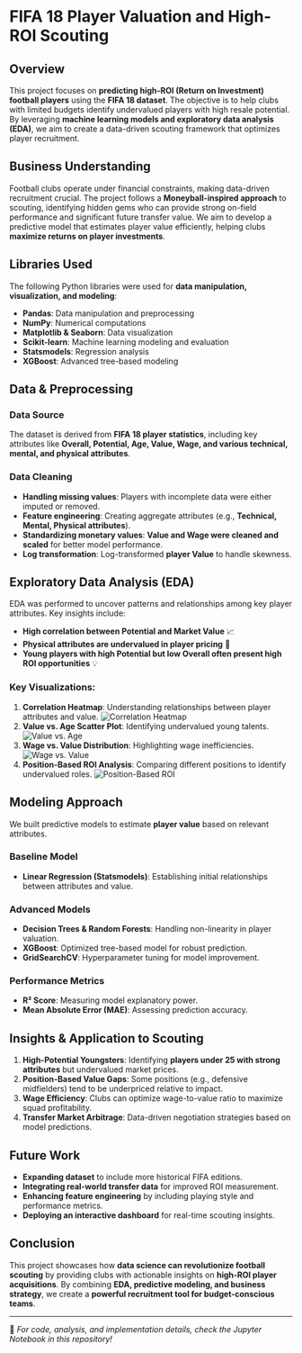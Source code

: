 # FIFA 18 Player Valuation and High-ROI Scouting

## Overview
This project focuses on **predicting high-ROI (Return on Investment) football players** using the **FIFA 18 dataset**. The objective is to help clubs with limited budgets identify undervalued players with high resale potential. By leveraging **machine learning models and exploratory data analysis (EDA)**, we aim to create a data-driven scouting framework that optimizes player recruitment.

## Business Understanding
Football clubs operate under financial constraints, making data-driven recruitment crucial. The project follows a **Moneyball-inspired approach** to scouting, identifying hidden gems who can provide strong on-field performance and significant future transfer value. We aim to develop a predictive model that estimates player value efficiently, helping clubs **maximize returns on player investments**.

## Libraries Used
The following Python libraries were used for **data manipulation, visualization, and modeling**:

- **Pandas**: Data manipulation and preprocessing
- **NumPy**: Numerical computations
- **Matplotlib & Seaborn**: Data visualization
- **Scikit-learn**: Machine learning modeling and evaluation
- **Statsmodels**: Regression analysis
- **XGBoost**: Advanced tree-based modeling

## Data & Preprocessing
### Data Source
The dataset is derived from **FIFA 18 player statistics**, including key attributes like **Overall, Potential, Age, Value, Wage, and various technical, mental, and physical attributes**.

### Data Cleaning
- **Handling missing values**: Players with incomplete data were either imputed or removed.
- **Feature engineering**: Creating aggregate attributes (e.g., **Technical, Mental, Physical attributes**).
- **Standardizing monetary values**: **Value and Wage were cleaned and scaled** for better model performance.
- **Log transformation**: Log-transformed **player Value** to handle skewness.

## Exploratory Data Analysis (EDA)
EDA was performed to uncover patterns and relationships among key player attributes. Key insights include:

- **High correlation between Potential and Market Value** 📈
- **Physical attributes are undervalued in player pricing** 🤔
- **Young players with high Potential but low Overall often present high ROI opportunities** 💡

### Key Visualizations:
1. **Correlation Heatmap**: Understanding relationships between player attributes and value.
   ![Correlation Heatmap](images/correlation_heatmap.png)
2. **Value vs. Age Scatter Plot**: Identifying undervalued young talents.
   ![Value vs. Age](images/age_and_value.png)
3. **Wage vs. Value Distribution**: Highlighting wage inefficiencies.
   ![Wage vs. Value](images/wage_vs_value.png)
4. **Position-Based ROI Analysis**: Comparing different positions to identify undervalued roles.
   ![Position-Based ROI](images/position_based_roi.png)

## Modeling Approach
We built predictive models to estimate **player value** based on relevant attributes.

### Baseline Model
- **Linear Regression (Statsmodels)**: Establishing initial relationships between attributes and value.

### Advanced Models
- **Decision Trees & Random Forests**: Handling non-linearity in player valuation.
- **XGBoost**: Optimized tree-based model for robust prediction.
- **GridSearchCV**: Hyperparameter tuning for model improvement.

### Performance Metrics
- **R² Score**: Measuring model explanatory power.
- **Mean Absolute Error (MAE)**: Assessing prediction accuracy.

## Insights & Application to Scouting
1. **High-Potential Youngsters**: Identifying **players under 25 with strong attributes** but undervalued market prices.
2. **Position-Based Value Gaps**: Some positions (e.g., defensive midfielders) tend to be underpriced relative to impact.
3. **Wage Efficiency**: Clubs can optimize wage-to-value ratio to maximize squad profitability.
4. **Transfer Market Arbitrage**: Data-driven negotiation strategies based on model predictions.

## Future Work
- **Expanding dataset** to include more historical FIFA editions.
- **Integrating real-world transfer data** for improved ROI measurement.
- **Enhancing feature engineering** by including playing style and performance metrics.
- **Deploying an interactive dashboard** for real-time scouting insights.

## Conclusion
This project showcases how **data science can revolutionize football scouting** by providing clubs with actionable insights on **high-ROI player acquisitions**. By combining **EDA, predictive modeling, and business strategy**, we create a **powerful recruitment tool for budget-conscious teams**.

---
🚀 *For code, analysis, and implementation details, check the Jupyter Notebook in this repository!*
